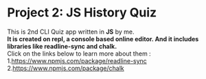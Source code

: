
# Project 2: JS History Quiz

This is 2nd CLI Quiz app written in <strong>JS</strong> by me. <br>
<strong>It is created on repl, a console based online editor. And it includes libraries like readline-sync and chalk.</strong><br>
Click on the links below to learn more about them :<br>
1.https://www.npmjs.com/package/readline-sync <br>
2.https://www.npmjs.com/package/chalk<br>
